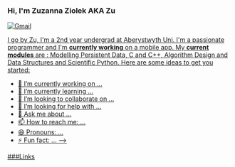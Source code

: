 ### Hi, I'm Zuzanna Ziolek AKA Zu

<p align="left">
<a href="[Links] (#-links)" target="blank"><img align="center" 
src="https://img.shields.io/badge/Gmail-D14836?style=for-the-badge&logo=gmail&logoColor=white" title = "Gmail"/>

I go by Zu, I'm a 2nd year undergrad at Aberystwyth Uni. I'm a passionate programmer and I'm **currently working** on a mobile app. 
My **current modules** are : Modelling Persistent Data, C and C++, Algorithm Design and Data Structures and Scientific Python. 
Here are some ideas to get you started:

- 🔭 I’m currently working on ...
- 🌱 I’m currently learning ...
- 👯 I’m looking to collaborate on ...
- 🤔 I’m looking for help with ...
- 💬 Ask me about ...
- 📫 How to reach me: ...
- 😄 Pronouns: ...
- ⚡ Fun fact: ...
-->
  
###Links
